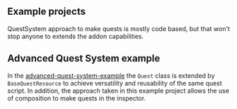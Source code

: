 ## Example projects

QuestSystem approach to make quests is mostly code based, but that won't stop anyone to extends the addon capabilities.

## Advanced Quest System example

In the [advanced-quest-system-example](https://github.com/shomykohai/advanced-quest-system-example/) the `Quest` class is extended by `BaseQuestResource` to achieve versatility and reusability of the same quest script. In addition, the approach taken in this example project allows the use of composition to make quests in the inspector.<br>
